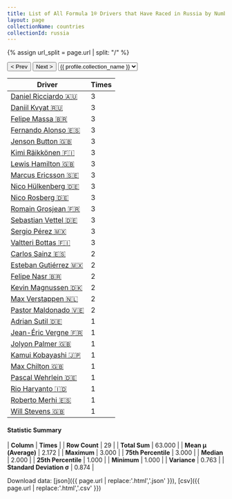 ```yaml
---
title: List of All Formula 1® Drivers that Have Raced in Russia by Number of Times
layout: page
collectionName: countries
collectionId: russia
---
```


{% assign url_split = page.url | split: "/" %}
<div id="collection-navigation">
<button onclick="selector.options[selector.selectedIndex-1].value && (window.location = selector.options[selector.selectedIndex-1].value);">&lt; Prev</button>
<button onclick="selector.options[selector.selectedIndex+1].value && (window.location = selector.options[selector.selectedIndex+1].value);">Next &gt;</button>
<select id="selector" onchange="this.options[this.selectedIndex].value && (window.location = this.options[this.selectedIndex].value);">
  {% for collectionId in site.data[page.collectionName].refs %}
    {% if collectionId == page.collectionId %}
      {% assign selected = "selected" %}
    {% else %}
      {% assign selected = "" %}
    {% endif %}
    {% assign profile = site.data[page.collectionName][collectionId].profile %}
    <option value="/f1/{{ page.collectionName }}/{{ collectionId }}/{{ url_split[4] }}" {{ selected }}>{{ profile.collection_name }}</option>
  {% endfor %}
</select>
</div>

| Driver | Times |
|--|--|
| [Daniel Ricciardo 🇦🇺](/f1/drivers/ricciardo) | 3 |
| [Daniil Kvyat 🇷🇺](/f1/drivers/kvyat) | 3 |
| [Felipe Massa 🇧🇷](/f1/drivers/massa) | 3 |
| [Fernando Alonso 🇪🇸](/f1/drivers/alonso) | 3 |
| [Jenson Button 🇬🇧](/f1/drivers/button) | 3 |
| [Kimi Räikkönen 🇫🇮](/f1/drivers/raikkonen) | 3 |
| [Lewis Hamilton 🇬🇧](/f1/drivers/hamilton) | 3 |
| [Marcus Ericsson 🇸🇪](/f1/drivers/ericsson) | 3 |
| [Nico Hülkenberg 🇩🇪](/f1/drivers/hulkenberg) | 3 |
| [Nico Rosberg 🇩🇪](/f1/drivers/rosberg) | 3 |
| [Romain Grosjean 🇫🇷](/f1/drivers/grosjean) | 3 |
| [Sebastian Vettel 🇩🇪](/f1/drivers/vettel) | 3 |
| [Sergio Pérez 🇲🇽](/f1/drivers/perez) | 3 |
| [Valtteri Bottas 🇫🇮](/f1/drivers/bottas) | 3 |
| [Carlos Sainz 🇪🇸](/f1/drivers/sainz) | 2 |
| [Esteban Gutiérrez 🇲🇽](/f1/drivers/gutierrez) | 2 |
| [Felipe Nasr 🇧🇷](/f1/drivers/nasr) | 2 |
| [Kevin Magnussen 🇩🇰](/f1/drivers/kevin_magnussen) | 2 |
| [Max Verstappen 🇳🇱](/f1/drivers/max_verstappen) | 2 |
| [Pastor Maldonado 🇻🇪](/f1/drivers/maldonado) | 2 |
| [Adrian Sutil 🇩🇪](/f1/drivers/sutil) | 1 |
| [Jean-Éric Vergne 🇫🇷](/f1/drivers/vergne) | 1 |
| [Jolyon Palmer 🇬🇧](/f1/drivers/jolyon_palmer) | 1 |
| [Kamui Kobayashi 🇯🇵](/f1/drivers/kobayashi) | 1 |
| [Max Chilton 🇬🇧](/f1/drivers/chilton) | 1 |
| [Pascal Wehrlein 🇩🇪](/f1/drivers/wehrlein) | 1 |
| [Rio Haryanto 🇮🇩](/f1/drivers/haryanto) | 1 |
| [Roberto Merhi 🇪🇸](/f1/drivers/merhi) | 1 |
| [Will Stevens 🇬🇧](/f1/drivers/stevens) | 1 |

#### Statistic Summary

| **Column** | **Times** |
| **Row Count** | 29 |
| **Total Sum** | 63.000 |
| **Mean μ (Average)** | 2.172 |
| **Maximum** | 3.000 |
| **75th Percentile** | 3.000 |
| **Median** | 2.000 |
| **25th Percentile** | 1.000 |
| **Minimum** | 1.000 |
| **Variance** | 0.763 |
| **Standard Deviation σ** | 0.874 |

Download data: [json]({{ page.url | replace:'.html','.json' }}), [csv]({{ page.url | replace:'.html','.csv' }})
